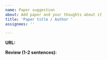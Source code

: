 ```yaml
---
name: Paper suggestion
about: Add paper and your thoughts about it
title: 'Paper title / Author '
assignees: ''

---
```


__URL:__

__Review (1-2 sentences):__

